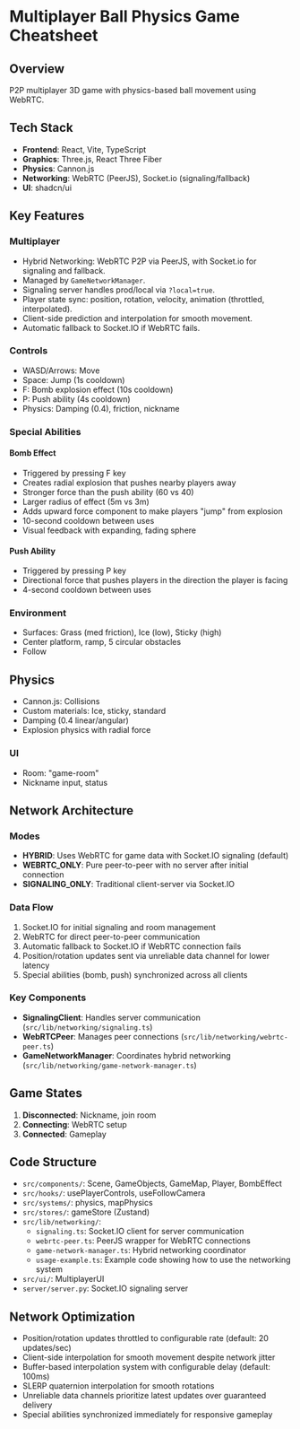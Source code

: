 # Multiplayer Ball Physics Game Cheatsheet

## Overview

P2P multiplayer 3D game with physics-based ball movement using WebRTC.

## Tech Stack

- **Frontend**: React, Vite, TypeScript
- **Graphics**: Three.js, React Three Fiber
- **Physics**: Cannon.js
- **Networking**: WebRTC (PeerJS), Socket.io (signaling/fallback)
- **UI**: shadcn/ui

## Key Features

### Multiplayer

- Hybrid Networking: WebRTC P2P via PeerJS, with Socket.io for signaling and fallback.
- Managed by `GameNetworkManager`.
- Signaling server handles prod/local via `?local=true`.
- Player state sync: position, rotation, velocity, animation (throttled, interpolated).
- Client-side prediction and interpolation for smooth movement.
- Automatic fallback to Socket.IO if WebRTC fails.

### Controls

- WASD/Arrows: Move
- Space: Jump (1s cooldown)
- F: Bomb explosion effect (10s cooldown)
- P: Push ability (4s cooldown)
- Physics: Damping (0.4), friction, nickname

### Special Abilities

#### Bomb Effect

- Triggered by pressing F key
- Creates radial explosion that pushes nearby players away
- Stronger force than the push ability (60 vs 40)
- Larger radius of effect (5m vs 3m)
- Adds upward force component to make players "jump" from explosion
- 10-second cooldown between uses
- Visual feedback with expanding, fading sphere

#### Push Ability

- Triggered by pressing P key
- Directional force that pushes players in the direction the player is facing
- 4-second cooldown between uses

### Environment

- Surfaces: Grass (med friction), Ice (low), Sticky (high)
- Center platform, ramp, 5 circular obstacles
- Follow

## Physics

- Cannon.js: Collisions
- Custom materials: Ice, sticky, standard
- Damping (0.4 linear/angular)
- Explosion physics with radial force

### UI

- Room: "game-room"
- Nickname input, status

## Network Architecture

### Modes

- **HYBRID**: Uses WebRTC for game data with Socket.IO signaling (default)
- **WEBRTC_ONLY**: Pure peer-to-peer with no server after initial connection
- **SIGNALING_ONLY**: Traditional client-server via Socket.IO

### Data Flow

1. Socket.IO for initial signaling and room management
2. WebRTC for direct peer-to-peer communication
3. Automatic fallback to Socket.IO if WebRTC connection fails
4. Position/rotation updates sent via unreliable data channel for lower latency
5. Special abilities (bomb, push) synchronized across all clients

### Key Components

- **SignalingClient**: Handles server communication (`src/lib/networking/signaling.ts`)
- **WebRTCPeer**: Manages peer connections (`src/lib/networking/webrtc-peer.ts`)
- **GameNetworkManager**: Coordinates hybrid networking (`src/lib/networking/game-network-manager.ts`)

## Game States

1. **Disconnected**: Nickname, join room
2. **Connecting**: WebRTC setup
3. **Connected**: Gameplay

## Code Structure

- `src/components/`: Scene, GameObjects, GameMap, Player, BombEffect
- `src/hooks/`: usePlayerControls, useFollowCamera
- `src/systems/`: physics, mapPhysics
- `src/stores/`: gameStore (Zustand)
- `src/lib/networking/`:
  - `signaling.ts`: Socket.IO client for server communication
  - `webrtc-peer.ts`: PeerJS wrapper for WebRTC connections
  - `game-network-manager.ts`: Hybrid networking coordinator
  - `usage-example.ts`: Example code showing how to use the networking system
- `src/ui/`: MultiplayerUI
- `server/server.py`: Socket.IO signaling server

## Network Optimization

- Position/rotation updates throttled to configurable rate (default: 20 updates/sec)
- Client-side interpolation for smooth movement despite network jitter
- Buffer-based interpolation system with configurable delay (default: 100ms)
- SLERP quaternion interpolation for smooth rotations
- Unreliable data channels prioritize latest updates over guaranteed delivery
- Special abilities synchronized immediately for responsive gameplay
